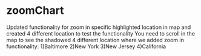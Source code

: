 zoomChart
=========

Updated functionality for zoom in specific highlighted location in map and created 4 different location to test the functionality
You need to scroll in the map to see the shadowed 4 different location where we added zoom in functionality:
1)Baltimore
2)New York
3)New Jersey
4)California
